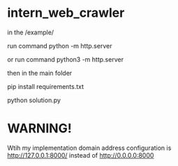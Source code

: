 # intern_web_crawler
in the /example/

run command python -m http.server

or run command python3 -m http.server

then in the main folder


pip install requirements.txt

python solution.py



# WARNING!
Wtih my implementation domain address configuration is http://127.0.0.1:8000/ instead of http://0.0.0.0:8000
